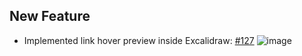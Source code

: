 ## New Feature
- Implemented link hover preview inside Excalidraw: [#127](https://github.com/zsviczian/obsidian-excalidraw-plugin/issues/127)
![image](https://user-images.githubusercontent.com/14358394/130334656-312dc178-4bd3-4fb3-8441-e2cebca5a10e.png)
